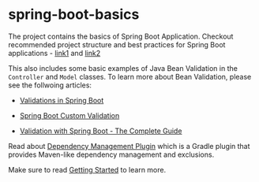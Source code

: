 # spring-boot-basics

The project contains the basics of Spring Boot Application. Checkout recommended project structure and best practices for Spring Boot applications - [link1](https://medium.com/the-resonant-web/spring-boot-2-0-project-structure-and-best-practices-part-2-7137bdcba7d3) and [link2](https://stackoverflow.com/questions/40902280/what-is-the-recommended-project-structure-for-spring-boot-rest-projects)

This also includes some basic examples of Java Bean Validation in the `Controller` and `Model` classes. To learn more about Bean Validation, please see the follwoing articles:

- [Validations in Spring Boot](https://medium.com/@himani.prasad016/validations-in-spring-boot-e9948aa6286b)

- [Spring Boot Custom Validation](https://medium.com/@bereketberhe27/spring-boot-custom-validation-7af89a64f805)

- [Validation with Spring Boot - The Complete Guide](https://reflectoring.io/bean-validation-with-spring-boot)

 
Read about [Dependency Management Plugin](https://docs.spring.io/dependency-management-plugin/docs/current/reference/html) which is a Gradle plugin that provides Maven-like dependency management and exclusions.

Make sure to read [Getting Started](https://github.com/echosiddiqui/spring-boot-basics/blob/master/HELP.md) to learn more.
